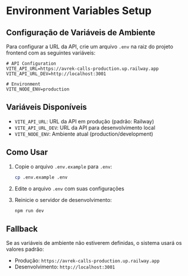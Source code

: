 # Environment Variables Setup

## Configuração de Variáveis de Ambiente

Para configurar a URL da API, crie um arquivo `.env` na raiz do projeto frontend com as seguintes variáveis:

```env
# API Configuration
VITE_API_URL=https://avrek-calls-production.up.railway.app
VITE_API_URL_DEV=http://localhost:3001

# Environment
VITE_NODE_ENV=production
```

## Variáveis Disponíveis

- `VITE_API_URL`: URL da API em produção (padrão: Railway)
- `VITE_API_URL_DEV`: URL da API para desenvolvimento local
- `VITE_NODE_ENV`: Ambiente atual (production/development)

## Como Usar

1. Copie o arquivo `.env.example` para `.env`:
   ```bash
   cp .env.example .env
   ```

2. Edite o arquivo `.env` com suas configurações

3. Reinicie o servidor de desenvolvimento:
   ```bash
   npm run dev
   ```

## Fallback

Se as variáveis de ambiente não estiverem definidas, o sistema usará os valores padrão:
- Produção: `https://avrek-calls-production.up.railway.app`
- Desenvolvimento: `http://localhost:3001`
